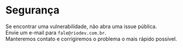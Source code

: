 # Segurança

Se encontrar uma vulnerabilidade, não abra uma issue pública.  
Envie um e-mail para `fale@riodev.com.br`.  
Manteremos contato e corrigiremos o problema o mais rápido possível.
